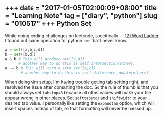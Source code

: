 +++
date = "2017-01-05T02:00:09+08:00"
title = "Learning Note"
tag = ["diary", "python"]
slug = "010517"
+++
Python Set
----
While doing coding challenges on leetcode, specifically --
[127.Word Ladder](https://leetcode.com/problemset/algorithms/),
I found out some operation for python `set` that I never know.
```python
a = set([a,b,c,d])
b = set([b,d])
a & b # This will produce set([b,d])
      # another way to do this is self.intersection(others)
a -= b # This will turn a into set([a,c])
       # another way to do this is self.difference_update(others)
```


When doing vim setup, I'm having trouble getting tab setting right,
and resolved the issue after consulting the doc. So the rule of thumb
is that you should always set `tabstop=8` because all other values will
make your file appear wrong in other places. Set `softtabstop` and `shiftwidth`
to your desired tab value. I personally like setting the `expandtab` option, which
will insert spaces instead of tab, so that formatting will never be messed up.

